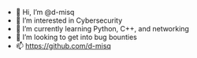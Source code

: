 - 👋 Hi, I’m @d-misq
- 👀 I’m interested in Cybersecurity
- 🌱 I’m currently learning Python, C++, and networking
- 💞️ I’m looking to get into bug bounties
- 📫 https://github.com/d-misq

<!---
d-misq/d-misq is a ✨ special ✨ repository because its `README.md` (this file) appears on your GitHub profile.
You can click the Preview link to take a look at your changes.
--->
